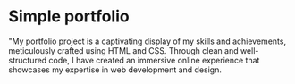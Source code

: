 # Simple portfolio
 "My portfolio project is a captivating display of my skills and achievements, meticulously crafted using HTML and CSS. Through clean and well-structured code, I have created an immersive online experience that showcases my expertise in web development and design.
